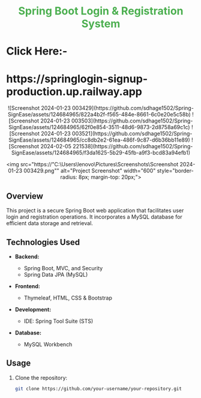<h1 align="center" style="color: #4CAF50;">Spring Boot Login & Registration System</h1>
<h1>Click Here:-<h1> https://springlogin-signup-production.up.railway.app</h1>
<div align="center">
  ![Screenshot 2024-01-23 003429](https://github.com/sdhage1502/Spring-SignEase/assets/124684965/822a4b2f-f565-484e-8661-6c0e20e5c58b)
![Screenshot 2024-01-23 003503](https://github.com/sdhage1502/Spring-SignEase/assets/124684965/62f0e854-3511-48d6-9873-2d8758a69c1c)
![Screenshot 2024-01-23 003521](https://github.com/sdhage1502/Spring-SignEase/assets/124684965/cc8db2e2-61ea-486f-9c87-d6b36bb11e89)
![Screenshot 2024-02-05 221538](https://github.com/sdhage1502/Spring-SignEase/assets/124684965/f3da1625-5b29-45fb-a9f3-bcd83a94efb1)

  <img src="https://"C:\Users\lenovo\Pictures\Screenshots\Screenshot 2024-01-23 003429.png"" alt="Project Screenshot" width="600" style="border-radius: 8px; margin-top: 20px;">
</div> 

## Overview

This project is a secure Spring Boot web application that facilitates user login and registration operations. It incorporates a MySQL database for efficient data storage and retrieval.

## Technologies Used

- **Backend:**
  - Spring Boot, MVC, and Security
  - Spring Data JPA (MySQL)

- **Frontend:**
  - Thymeleaf, HTML, CSS & Bootstrap

- **Development:**
  - IDE: Spring Tool Suite (STS)

- **Database:**
  - MySQL Workbench

## Usage

1. Clone the repository:
   ```bash
   git clone https://github.com/your-username/your-repository.git
